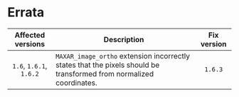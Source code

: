 # Errata

| Affected versions  | Description | Fix version |
| :--------:| -------- | :-------: |
|`1.6`, `1.6.1`, `1.6.2`| `MAXAR_image_ortho` extension incorrectly states that the pixels should be transformed from normalized coordinates. | `1.6.3` |